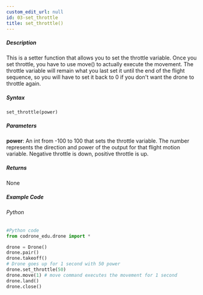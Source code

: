 ```yaml
---
custom_edit_url: null
id: 03-set_throttle
title: set_throttle()
---
```


##### Description

This is a setter function that allows you to set the throttle variable. Once you set throttle, you have to use move() to actually execute the movement. 
The throttle variable will remain what you last set it until the end of the flight sequence, so you will have to set it back to 0 if you don't want the drone to throttle again.

##### Syntax
```set_throttle(power)```

##### Parameters

**power**: An int from -100 to 100 that sets the throttle variable. The number represents the direction and power of the output for that flight motion variable. 
Negative throttle is down, positive throttle is up.

##### Returns

None

##### Example Code
###### Python
```python
#Python code
from codrone_edu.drone import *

drone = Drone()
drone.pair()
drone.takeoff()
# Drone goes up for 1 second with 50 power
drone.set_throttle(50)
drone.move(1) # move command executes the movement for 1 second
drone.land()
drone.close()
```